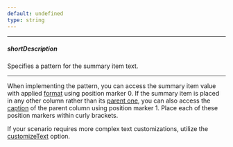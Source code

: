 ```yaml
---
default: undefined
type: string
---
```

---
##### shortDescription
Specifies a pattern for the summary item text.

---
When implementing the pattern, you can access the summary item value with applied [format](/api-reference/10%20UI%20Widgets/dxDataGrid/1%20Configuration/summary/groupItems/valueFormat.md '/Documentation/ApiReference/UI_Widgets/dxDataGrid/Configuration/summary/groupItems/#valueFormat') using position marker 0. If the summary item is placed in any other column rather than its [parent one](/api-reference/10%20UI%20Widgets/dxDataGrid/1%20Configuration/summary/groupItems/column.md '/Documentation/ApiReference/UI_Widgets/dxDataGrid/Configuration/summary/groupItems/#column'), you can also access the [caption](/api-reference/10%20UI%20Widgets/dxDataGrid/1%20Configuration/columns/caption.md '/Documentation/ApiReference/UI_Widgets/dxDataGrid/Configuration/columns/#caption') of the parent column using position marker 1. Place each of these position markers within curly brackets.

If your scenario requires more complex text customizations, utilize the [customizeText](/api-reference/10%20UI%20Widgets/dxDataGrid/1%20Configuration/summary/groupItems/customizeText.md '/Documentation/ApiReference/UI_Widgets/dxDataGrid/Configuration/summary/groupItems/#customizeText') option.